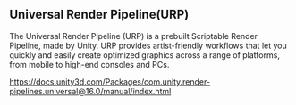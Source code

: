 ## Universal Render Pipeline(URP)
The Universal Render Pipeline (URP) is a prebuilt Scriptable Render Pipeline, made by Unity. URP provides artist-friendly workflows that let you quickly and easily create optimized graphics across a range of platforms, from mobile to high-end consoles and PCs.



https://docs.unity3d.com/Packages/com.unity.render-pipelines.universal@16.0/manual/index.html

